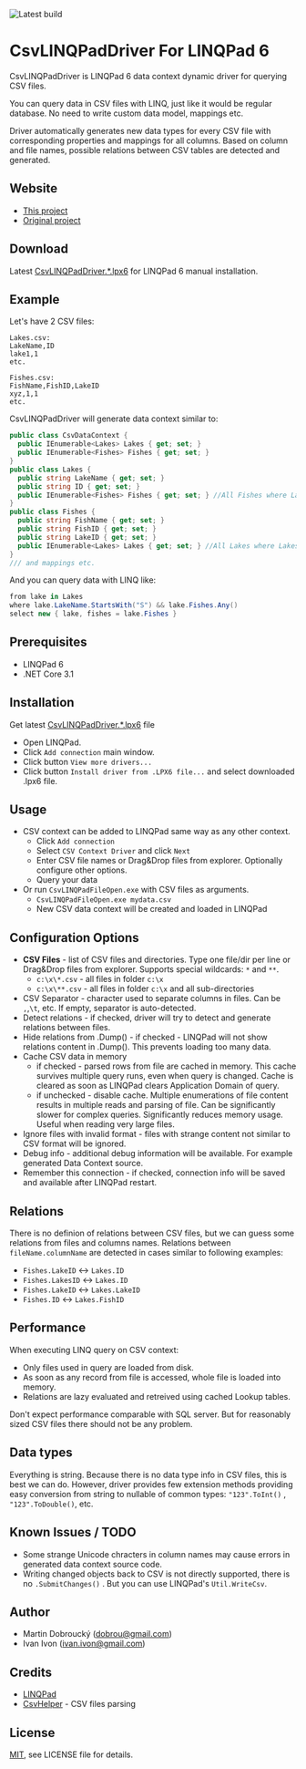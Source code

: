 ![Latest build](https://github.com/i2van/CsvLINQPadDriver/workflows/.NET/badge.svg)

CsvLINQPadDriver For LINQPad 6
==

CsvLINQPadDriver is LINQPad 6 data context dynamic driver for querying CSV files.

You can query data in CSV files with LINQ, just like it would be regular database. No need to write custom data model, mappings etc.

Driver automatically generates new data types for every CSV file with corresponding properties and mappings for all columns.
Based on column and file names, possible relations between CSV tables are detected and generated.

Website
--
* [This project](https://github.com/i2van/CsvLINQPadDriver)
* [Original project](https://github.com/dobrou/CsvLINQPadDriver)

Download
--
Latest [CsvLINQPadDriver.\*.lpx6](https://github.com/i2van/CsvLINQPadDriver/releases) for LINQPad 6 manual installation.

Example
--
Let's have 2 CSV files:
```
Lakes.csv:
LakeName,ID
lake1,1
etc.

Fishes.csv:
FishName,FishID,LakeID
xyz,1,1
etc.
```

CsvLINQPadDriver will generate data context similar to:
```csharp
public class CsvDataContext {
  public IEnumerable<Lakes> Lakes { get; set; }
  public IEnumerable<Fishes> Fishes { get; set; }
}
public class Lakes {
  public string LakeName { get; set; }
  public string ID { get; set; }
  public IEnumerable<Fishes> Fishes { get; set; } //All Fishes where Lakes.ID == Fishes.LakeID
}
public class Fishes {
  public string FishName { get; set; }
  public string FishID { get; set; }
  public string LakeID { get; set; }
  public IEnumerable<Lakes> Lakes { get; set; } //All Lakes where Lakes.ID == Fishes.LakeID
}
/// and mappings etc.
```

And you can query data with LINQ like:
```csharp
from lake in Lakes
where lake.LakeName.StartsWith("S") && lake.Fishes.Any()
select new { lake, fishes = lake.Fishes }
```

Prerequisites
--
- LINQPad 6
- .NET Core 3.1

Installation
--
Get latest [CsvLINQPadDriver.\*.lpx6](https://github.com/i2van/CsvLINQPadDriver/releases) file
  - Open LINQPad.
  - Click `Add connection` main window.
  - Click button `View more drivers...`
  - Click button `Install driver from .LPX6 file...` and select downloaded .lpx6 file.

Usage
--
- CSV context can be added to LINQPad same way as any other context.
  - Click `Add connection`
  - Select `CSV Context Driver` and click `Next`
  - Enter CSV file names or Drag&Drop files from explorer. 
    Optionally configure other options. 
  - Query your data
- Or run `CsvLINQPadFileOpen.exe` with CSV files as arguments. 
  - `CsvLINQPadFileOpen.exe mydata.csv`
  - New CSV data context will be created and loaded in LINQPad

Configuration Options
--
- **CSV Files** - list of CSV files and directories. Type one file/dir per line or Drag&Drop files from explorer. Supports special wildcards: `*` and `**`. 
  - `c:\x\*.csv` - all files in folder `c:\x`
  - `c:\x\**.csv` - all files in folder `c:\x` and all sub-directories
- CSV Separator - character used to separate columns in files. Can be `,`,`\t`, etc. If empty, separator is auto-detected.
- Detect relations - if checked, driver will try to detect and generate relations between files.
- Hide relations from .Dump() - if checked - LINQPad will not show relations content in .Dump(). This prevents loading too many data.
- Cache CSV data in memory 
  - if checked - parsed rows from file are cached in memory. This cache survives multiple query runs, even when query is changed. Cache is cleared as soon as LINQPad clears Application Domain of query.
  - if unchecked - disable cache. Multiple enumerations of file content results in multiple reads and parsing of file. Can be significantly slower for complex queries. Significantly reduces memory usage. Useful when reading very large files.
- Ignore files with invalid format - files with strange content not similar to CSV format will be ignored.
- Debug info - additional debug information will be available. For example generated Data Context source.
- Remember this connection - if checked, connection info will be saved and available after LINQPad restart.

Relations
--
There is no definion of relations between CSV files, but we can guess some relations from files and columns names.
Relations between `fileName.columnName` are detected in cases similar to following examples:
- `Fishes.LakeID` <-> `Lakes.ID`
- `Fishes.LakesID` <-> `Lakes.ID`
- `Fishes.LakeID` <-> `Lakes.LakeID`
- `Fishes.ID` <-> `Lakes.FishID`

Performance
--
When executing LINQ query on CSV context:
- Only files used in query are loaded from disk.
- As soon as any record from file is accessed, whole file is loaded into memory.
- Relations are lazy evaluated and retreived using cached Lookup tables.

Don't expect performance comparable with SQL server. But for reasonably sized CSV files there should not be any problem. 

Data types
--
Everything is string. Because there is no data type info in CSV files, this is best we can do.
However, driver provides few extension methods providing easy conversion from string to nullable of common types:
`"123".ToInt()` , `"123".ToDouble()`, etc.

Known Issues / TODO
--
- Some strange Unicode chracters in column names may cause errors in generated data context source code.
- Writing changed objects back to CSV is not directly supported, there is no `.SubmitChanges()` . But you can use LINQPad's `Util.WriteCsv`.

Author
--
- Martin Dobroucký (dobrou@gmail.com)
- Ivan Ivon (ivan.ivon@gmail.com)

Credits
--
- [LINQPad](http://www.linqpad.net/)
- [CsvHelper](https://github.com/JoshClose/CsvHelper) - CSV files parsing

License
--
[MIT](http://opensource.org/licenses/MIT), see LICENSE file for details.
 
